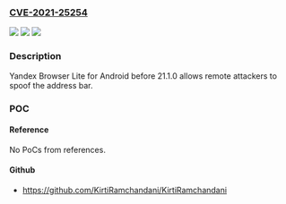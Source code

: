 ### [CVE-2021-25254](https://cve.mitre.org/cgi-bin/cvename.cgi?name=CVE-2021-25254)
![](https://img.shields.io/static/v1?label=Product&message=Browser%20Lite&color=blue)
![](https://img.shields.io/static/v1?label=Version&message=%3D%2021.1.0%20&color=brighgreen)
![](https://img.shields.io/static/v1?label=Vulnerability&message=CWE-116%20Improper%20Encoding%20or%20Escaping%20of%20Output&color=brighgreen)

### Description

Yandex Browser Lite for Android before 21.1.0 allows remote attackers to spoof the address bar.

### POC

#### Reference
No PoCs from references.

#### Github
- https://github.com/KirtiRamchandani/KirtiRamchandani

